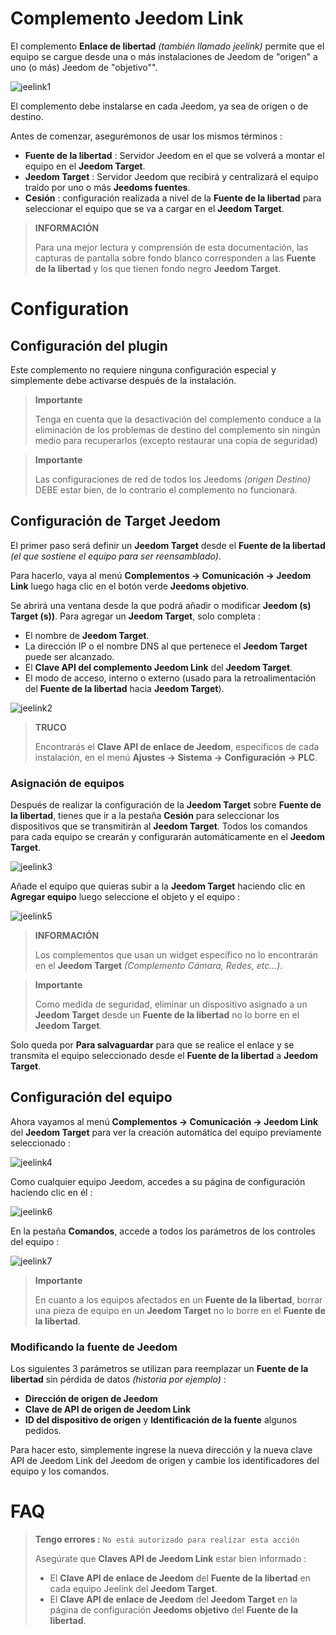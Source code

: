 # Complemento Jeedom Link

El complemento **Enlace de libertad** *(también llamado jeelink)* permite que el equipo se cargue desde una o más instalaciones de Jeedom de "origen" a uno (o más) Jeedom de "objetivo"".

![jeelink1](../images/jeelink1.png)

El complemento debe instalarse en cada Jeedom, ya sea de origen o de destino.

Antes de comenzar, asegurémonos de usar los mismos términos :
- **Fuente de la libertad** : Servidor Jeedom en el que se volverá a montar el equipo en el **Jeedom Target**.
- **Jeedom Target** : Servidor Jeedom que recibirá y centralizará el equipo traído por uno o más **Jeedoms fuentes**.
- **Cesión** : configuración realizada a nivel de la **Fuente de la libertad** para seleccionar el equipo que se va a cargar en el **Jeedom Target**.

>**INFORMACIÓN**
>
>Para una mejor lectura y comprensión de esta documentación, las capturas de pantalla sobre fondo blanco corresponden a las **Fuente de la libertad** y los que tienen fondo negro **Jeedom Target**.

# Configuration

## Configuración del plugin

Este complemento no requiere ninguna configuración especial y simplemente debe activarse después de la instalación.

>**Importante**
>
>Tenga en cuenta que la desactivación del complemento conduce a la eliminación de los problemas de destino del complemento sin ningún medio para recuperarlos (excepto restaurar una copia de seguridad)

>**Importante**
>
>Las configuraciones de red de todos los Jeedoms *(origen Destino)* DEBE estar bien, de lo contrario el complemento no funcionará.

## Configuración de Target Jeedom

El primer paso será definir un **Jeedom Target** desde el **Fuente de la libertad** *(el que sostiene el equipo para ser reensamblado)*.

Para hacerlo, vaya al menú **Complementos → Comunicación → Jeedom Link** luego haga clic en el botón verde **Jeedoms objetivo**.

Se abrirá una ventana desde la que podrá añadir o modificar **Jeedom (s) Target (s))**. Para agregar un **Jeedom Target**, solo completa :

- El nombre de **Jeedom Target**.
- La dirección IP o el nombre DNS al que pertenece el **Jeedom Target** puede ser alcanzado.
- El **Clave API del complemento Jeedom Link** del **Jeedom Target**.
- El modo de acceso, interno o externo (usado para la retroalimentación del **Fuente de la libertad** hacia **Jeedom Target**).

![jeelink2](../images/jeelink2.png)

>**TRUCO**
>
>Encontrarás el **Clave API de enlace de Jeedom**, específicos de cada instalación, en el menú **Ajustes → Sistema → Configuración → PLC**.

### Asignación de equipos

Después de realizar la configuración de la **Jeedom Target** sobre **Fuente de la libertad**, tienes que ir a la pestaña **Cesión** para seleccionar los dispositivos que se transmitirán al **Jeedom Target**. Todos los comandos para cada equipo se crearán y configurarán automáticamente en el **Jeedom Target**.

![jeelink3](../images/jeelink3.png)

Añade el equipo que quieras subir a la **Jeedom Target** haciendo clic en **Agregar equipo** luego seleccione el objeto y el equipo :

![jeelink5](../images/jeelink5.png)

>**INFORMACIÓN**
>
>Los complementos que usan un widget específico no lo encontrarán en el **Jeedom Target** *(Complemento Cámara, Redes, etc…​)*.

>**Importante**
>
>Como medida de seguridad, eliminar un dispositivo asignado a un **Jeedom Target** desde un **Fuente de la libertad** no lo borre en el **Jeedom Target**.

Solo queda por **Para salvaguardar** para que se realice el enlace y se transmita el equipo seleccionado desde el **Fuente de la libertad** a **Jeedom Target**.

## Configuración del equipo

Ahora vayamos al menú **Complementos → Comunicación → Jeedom Link** del **Jeedom Target** para ver la creación automática del equipo previamente seleccionado :

![jeelink4](../images/jeelink4.png)

Como cualquier equipo Jeedom, accedes a su página de configuración haciendo clic en él :

![jeelink6](../images/jeelink6.png)

En la pestaña **Comandos**, accede a todos los parámetros de los controles del equipo :

![jeelink7](../images/jeelink7.png)

>**Importante**
>
>En cuanto a los equipos afectados en un **Fuente de la libertad**, borrar una pieza de equipo en un **Jeedom Target** no lo borre en el **Fuente de la libertad**.

### Modificando la fuente de Jeedom

Los siguientes 3 parámetros se utilizan para reemplazar un **Fuente de la libertad** sin pérdida de datos *(historia por ejemplo)* :

-   **Dirección de origen de Jeedom**
-   **Clave de API de origen de Jeedom Link**
-   **ID del dispositivo de origen** y **Identificación de la fuente** algunos pedidos.

Para hacer esto, simplemente ingrese la nueva dirección y la nueva clave API de Jeedom Link del Jeedom de origen y cambie los identificadores del equipo y los comandos.

# FAQ

>**Tengo errores :** `No está autorizado para realizar esta acción`
>
>Asegúrate que **Claves API de Jeedom Link** estar bien informado :
>- El **Clave API de enlace de Jeedom** del **Fuente de la libertad** en cada equipo Jeelink del **Jeedom Target**.
>- El **Clave API de enlace de Jeedom** del **Jeedom Target** en la página de configuración **Jeedoms objetivo** del **Fuente de la libertad**.
